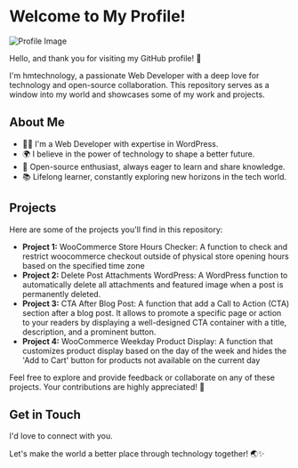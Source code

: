 # Welcome to My Profile!

![Profile Image](https://avatars.githubusercontent.com/u/12564824?s=48&v=4)

Hello, and thank you for visiting my GitHub profile! 🚀

I'm hmtechnology, a passionate Web Developer with a deep love for technology and open-source collaboration. This repository serves as a window into my world and showcases some of my work and projects.

## About Me

- 👩‍💻 I'm a Web Developer with expertise in WordPress.
- 🌍 I believe in the power of technology to shape a better future.
- 🌟 Open-source enthusiast, always eager to learn and share knowledge.
- 📚 Lifelong learner, constantly exploring new horizons in the tech world.

## Projects

Here are some of the projects you'll find in this repository:

- **Project 1:** WooCommerce Store Hours Checker: A function to check and restrict woocommerce checkout outside of physical store opening hours based on the specified time zone 
- **Project 2:** Delete Post Attachments WordPress: A WordPress function to automatically delete all attachments and featured image when a post is permanently deleted.
- **Project 3:** CTA After Blog Post: A function that add a Call to Action (CTA) section after a blog post. It allows to promote a specific page or action to your readers by displaying a well-designed CTA container with a title, description, and a prominent button. 
- **Project 4:** WooCommerce Weekday Product Display: A function that customizes product display based on the day of the week and hides the 'Add to Cart' button for products not available on the current day 

Feel free to explore and provide feedback or collaborate on any of these projects. Your contributions are highly appreciated! 🙌

## Get in Touch

I'd love to connect with you. 

Let's make the world a better place through technology together! 🌏✨
